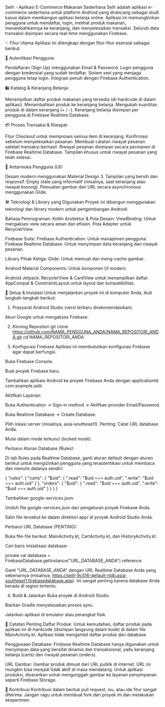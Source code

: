 Sellr - Aplikasi E-Commerce Makanan Sederhana
Sellr adalah aplikasi e-commerce sederhana untuk platform Android yang dirancang sebagai studi kasus dalam membangun aplikasi belanja online. Aplikasi ini memungkinkan pengguna untuk mendaftar, login, melihat produk makanan, menambahkannya ke keranjang, dan menyelesaikan transaksi. Seluruh data transaksi disimpan secara real-time menggunakan Firebase.


✨ Fitur Utama
		Aplikasi ini dilengkapi dengan fitur-fitur esensial sebagai berikut:

🔐 Autentikasi Pengguna:

Pendaftaran (Sign Up) menggunakan Email & Password.
Login pengguna dengan kredensial yang sudah terdaftar.
Sistem sesi yang menjaga pengguna tetap login.
Integrasi penuh dengan Firebase Authentication.

🛍️ Katalog & Keranjang Belanja:

Menampilkan daftar produk makanan yang tersedia (di-hardcode di dalam aplikasi).
Menambahkan produk ke keranjang belanja.
Mengubah kuantitas produk di dalam keranjang (+ / -).
Keranjang belanja disimpan per pengguna di Firebase Realtime Database.

💳 Proses Transaksi & Riwayat:

Fitur Checkout untuk memproses semua item di keranjang.
Konfirmasi sebelum menyelesaikan pesanan.
Membuat catatan riwayat pesanan setelah transaksi berhasil.
Riwayat pesanan disimpan secara permanen di Firebase Realtime Database.
Tampilan khusus untuk riwayat pesanan yang telah selesai.

📱 Antarmuka Pengguna (UI):

Desain modern menggunakan Material Design 3.
Tampilan yang bersih dan responsif.
Empty state yang informatif (misalnya, saat keranjang atau riwayat kosong).
Pemuatan gambar dari URL secara asynchronous menggunakan Glide.

🛠️ Teknologi & Library yang Digunakan
Proyek ini dibangun menggunakan teknologi dan library modern untuk pengembangan Android:

Bahasa Pemrograman: Kotlin
Arsitektur & Pola Desain:
	ViewBinding: Untuk mengakses view secara aman dan efisien.
	Pola Adapter untuk RecyclerView.

Firebase Suite:
	Firebase Authentication: Untuk manajemen pengguna.
	Firebase Realtime Database: Untuk menyimpan data keranjang dan riwayat pesanan.

Library Pihak Ketiga:
	Glide: Untuk memuat dan meng-cache gambar.

Android Material Components: Untuk komponen UI modern.

Android Jetpack:
	RecyclerView & CardView untuk menampilkan daftar.
	AppCompat & ConstraintLayout untuk layout dan kompatibilitas.

🚀 Setup & Instalasi
Untuk menjalankan proyek ini di komputer Anda, ikuti langkah-langkah berikut:

1. Prasyarat
Android Studio (versi terbaru direkomendasikan).

Akun Google untuk mengakses Firebase.

2. Kloning Repositori
git clone https://github.com/NAMA_PENGGUNA_ANDA/NAMA_REPOSITORI_ANDA.git
cd NAMA_REPOSITORI_ANDA

3. Konfigurasi Firebase
Aplikasi ini membutuhkan konfigurasi Firebase agar dapat berfungsi.

Buka Firebase Console.

Buat proyek Firebase baru.

Tambahkan aplikasi Android ke proyek Firebase Anda dengan applicationId: com.example.sellr.

Aktifkan Layanan:

Buka Authentication -> Sign-in method -> Aktifkan provider Email/Password.

Buka Realtime Database -> Create Database.

Pilih lokasi server (misalnya, asia-southeast1). Penting: Catat URL database Anda.

Mulai dalam mode terkunci (locked mode).

Perbarui Aturan Database (Rules):

Di tab Rules pada Realtime Database, ganti aturan default dengan aturan berikut untuk mengizinkan pengguna yang terautentikasi untuk membaca dan menulis datanya sendiri:

{
  "rules": {
    "carts": {
      "$uid": {
        ".read": "$uid === auth.uid",
        ".write": "$uid === auth.uid"
      }
    },
    "orders": {
      "$uid": {
        ".read": "$uid === auth.uid",
        ".write": "$uid === auth.uid"
      }
    }
  }
}

Tambahkan google-services.json:

Unduh file google-services.json dari pengaturan proyek Firebase Anda.

Salin file tersebut ke dalam direktori app/ di proyek Android Studio Anda.

Perbarui URL Database (PENTING):

Buka file-file berikut: MainActivity.kt, CartActivity.kt, dan HistoryActivity.kt.

Cari baris inisialisasi database:

private val database = FirebaseDatabase.getInstance("URL_DATABASE_ANDA").reference

Ganti "URL_DATABASE_ANDA" dengan URL Realtime Database Anda yang sebenarnya (misalnya, https://sellr-9c516-default-rtdb.asia-southeast1.firebasedatabase.app). Ini sangat penting karena database Anda berada di region tertentu.

4. Build & Jalankan
Buka proyek di Android Studio.

Biarkan Gradle menyelesaikan proses sync.

Jalankan aplikasi di emulator atau perangkat fisik.

📝 Catatan Penting
Daftar Produk: Untuk kemudahan, daftar produk pada aplikasi ini di-hardcode (disimpan langsung dalam kode) di dalam file MainActivity.kt. Aplikasi tidak mengambil daftar produk dari database.

Penggunaan Database: Firebase Realtime Database hanya digunakan untuk menyimpan data yang bersifat dinamis dan transaksional, yaitu keranjang belanja (carts) dan riwayat pesanan (orders).

URL Gambar: Gambar produk dimuat dari URL publik di internet. URL ini mungkin bisa menjadi tidak aktif di masa mendatang. Untuk aplikasi produksi, disarankan untuk mengunggah gambar ke layanan penyimpanan seperti Firebase Storage.

🤝 Kontribusi
Kontribusi dalam bentuk pull request, isu, atau ide fitur sangat diterima. Jangan ragu untuk membuat fork dari proyek ini dan melakukan eksperimen.
